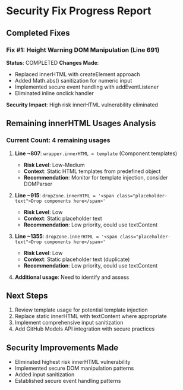# Security Fix Progress Report

## Completed Fixes

### Fix #1: Height Warning DOM Manipulation (Line 691)
**Status**: COMPLETED
**Changes Made**:
- Replaced innerHTML with createElement approach
- Added Math.abs() sanitization for numeric input
- Implemented secure event handling with addEventListener
- Eliminated inline onclick handler

**Security Impact**: High risk innerHTML vulnerability eliminated

## Remaining innerHTML Usages Analysis

### Current Count: 4 remaining usages

1. **Line ~807**: `wrapper.innerHTML = template` (Component templates)
   - **Risk Level**: Low-Medium 
   - **Context**: Static HTML templates from predefined object
   - **Recommendation**: Monitor for template injection, consider DOMParser

2. **Line ~915**: `dropZone.innerHTML = '<span class="placeholder-text">Drop components here</span>'`
   - **Risk Level**: Low
   - **Context**: Static placeholder text
   - **Recommendation**: Low priority, could use textContent

3. **Line ~1355**: `dropZone.innerHTML = '<span class="placeholder-text">Drop components here</span>'`
   - **Risk Level**: Low  
   - **Context**: Static placeholder text (duplicate)
   - **Recommendation**: Low priority, could use textContent

4. **Additional usage**: Need to identify and assess

## Next Steps
1. Review template usage for potential template injection
2. Replace static innerHTML with textContent where appropriate
3. Implement comprehensive input sanitization
4. Add GitHub Models API integration with secure practices

## Security Improvements Made
- Eliminated highest risk innerHTML vulnerability
- Implemented secure DOM manipulation patterns
- Added input sanitization
- Established secure event handling patterns
